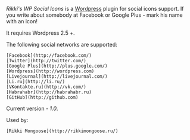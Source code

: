 *Rikki's WP Social Icons* is a [Wordpress](http://wordpress.com/) plugin for social icons support. If you write about somebody at Facebook or Google Plus - mark his name with an icon!

It requires Wordpress 2.5 +.

The following social networks are supported:

    [Facebook](http://facebook.com/)
    [Twitter](http://twitter.com/)
    [Google Plus](http://plus.google.com/)
    [Wordpress](http://wordpress.com)
    [Livejournal](http://livejournal.com/)
    [Li.ru](http://li.ru/)
    [VKontakte.ru](http://vk.com/)
    [Habrahabr](http://habrahabr.ru)
    [GitHub](http://github.com)

Current version - *1.0*.

Used by:

    [Rikki Mongoose](http://rikkimongoose.ru/)